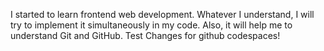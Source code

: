 I started to learn frontend web development. Whatever I understand, I will try to implement it simultaneously in my code. Also, it will help me to understand Git and GitHub.
Test Changes for github codespaces!